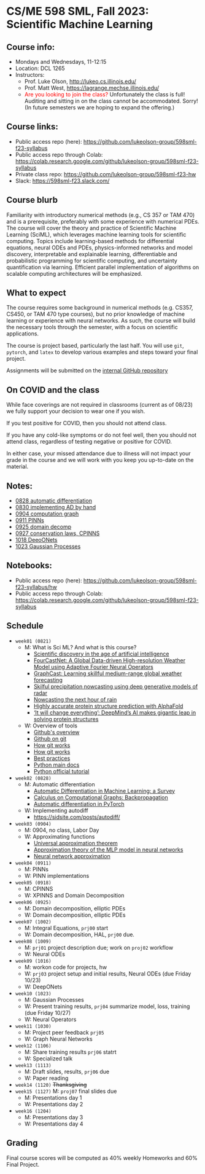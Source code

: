 # CS/ME 598 SML, Fall 2023: Scientific Machine Learning

## Course info:
* Mondays and Wednesdays, 11-12:15
* Location: DCL 1265
* Instructors:
  * Prof. Luke Olson, http://lukeo.cs.illinois.edu/
  * Prof. Matt West, https://lagrange.mechse.illinois.edu/
  * <span style="color:red">Are you looking to join the class?</span>   Unfortunately the class is full!  Auditing and sitting in on the class cannot be accommodated.  Sorry! (In future semesters we are hoping to expand the offering.)

## Course links:
* Public access repo (here): https://github.com/lukeolson-group/598sml-f23-syllabus
* Public access repo through Colab: https://colab.research.google.com/github/lukeolson-group/598sml-f23-syllabus
* Private class repo: https://github.com/lukeolson-group/598sml-f23-hw
* Slack: https://598sml-f23.slack.com/

## Course blurb

Familiarity with introductory numerical methods (e.g., CS 357 or TAM 470) and
is a prerequisite, preferably with some experience with numerical PDEs. The
course will cover the theory and practice of Scientific Machine Learning
(SciML), which leverages machine learning tools for scientific computing.
Topics include learning-based methods for differential equations, neural ODEs
and PDEs, physics-informed networks and model discovery, interpretable and
explainable learning, differentiable and probabilistic programming for
scientific computing, and uncertainty quantification via learning. Efficient
parallel implementation of algorithms on scalable computing architectures will
be emphasized.

## What to expect

The course requires some background in numerical methods (e.g. CS357, CS450, or
TAM 470 type courses), but no prior knowledge of machine learning or experience
with neural networks.  As such, the course will build the necessary tools through
the semester, with a focus on scientific applications.

The course is project based, particularly the last half.  You will use `git`,
`pytorch`, and `latex` to develop various examples and steps toward your final
project.

Assignments will be submitted on the [internal GitHub repository](https://github.com/lukeolson-group/598sml-f23-hw)

## On COVID and the class

While face coverings are not required in classrooms (current as of 08/23) we
fully support your decision to wear one if you wish.

If you test positive for COVID, then you should not attend class.

If you have any cold-like symptoms or do not feel well, then you should not
attend class, regardless of testing negative or positive for COVID.

In either case, your missed attendance due to illness will not impact
your grade in the course and we will work with you keep you up-to-date
on the material.

## Notes:

- [0828 automatic differentiation](./lectures/598sml-0828.pdf)
- [0830 implementing AD by hand](./lectures/598sml-0830.pdf)
- [0904 computation graph](./lectures/598sml-0904.pdf)
- [0911 PINNs](./lectures/598sml-0911.pdf)
- [0925 domain decomp](./lectures/598sml-0925.pdf)
- [0927 conservation laws, CPINNS](./lectures/598sml-0927.pdf)
- [1018 DeeoONets](./lectures/598sml-1018.pdf)
- [1023 Gaussian Processes](./lectures/598sml-20231023-gaussian-processes.pdf)

## Notebooks:

- Public access repo (here): https://github.com/lukeolson-group/598sml-f23-syllabus/hw
- Public access repo through Colab: https://colab.research.google.com/github/lukeolson-group/598sml-f23-syllabus

## Schedule

- `week01 (0821)`
  - M: What is Sci ML? And what is this course?
    - [Scientific discovery in the age of artificial intelligence](https://www.nature.com/articles/s41586-023-06221-2)
    - [FourCastNet: A Global Data-driven High-resolution Weather Model using Adaptive Fourier Neural Operators](https://dl.acm.org/doi/abs/10.1145/3592979.3593412)
    - [GraphCast: Learning skillful medium-range global weather forecasting](https://arxiv.org/abs/2212.12794)
    - [Skilful precipitation nowcasting using deep generative models of radar](https://www.nature.com/articles/s41586-021-03854-z)
    - [Nowcasting the next hour of rain](https://www.deepmind.com/blog/nowcasting-the-next-hour-of-rain)
    - [Highly accurate protein structure prediction with AlphaFold](https://www.nature.com/articles/s41586-021-03819-2)
    - [‘It will change everything’: DeepMind’s AI makes gigantic leap in solving protein structures](https://www.nature.com/articles/d41586-020-03348-4)
  - W: Overview of tools
      - [Github's overview](https://docs.github.com/get-started)
      - [Github on git](https://docs.github.com/en/get-started/using-git/about-git)
      - [How git works](https://eagain.net/articles/git-for-computer-scientists/)
      - [How git works](https://www.cduan.com/technical/git/)
      - [Best practices](http://sethrobertson.github.io/GitBestPractices/)
      - [Python main docs](https://docs.python.org/)
      - [Python official tutorial](https://docs.python.org/3/tutorial/index.html)
- `week02 (0828)`
  - M: Automatic differentiation
      - [Automatic Differentiation in Machine Learning: a Survey](https://arxiv.org/pdf/1502.05767.pdf)
      - [Calculus on Computational Graphs: Backpropagation](http://colah.github.io/posts/2015-08-Backprop/)
      - [Automatic differentiation in PyTorch](https://openreview.net/pdf?id=BJJsrmfCZ)
  - W: Implementing autodiff
      - https://sidsite.com/posts/autodiff/
- `week03 (0904)`
   - M: 0904, no class, Labor Day
   - W: Approximating functions
       - [Universal approximation theorem](https://en.wikipedia.org/wiki/Universal_approximation_theorem)
       - [Approximation theory of the MLP model in neural networks](https://www.cambridge.org/core/journals/acta-numerica/article/approximation-theory-of-the-mlp-model-in-neural-networks/18072C558C8410C4F92A82BCC8FC8CF9)
       - [Neural network approximation](https://www.cambridge.org/core/journals/acta-numerica/article/neural-network-approximation/7077A90FB36D405D903DCC82683B7A48)
- `week04 (0911)`
  - M: PINNs
  - W: PINN implementations
- `week05 (0918)`
  - M: CPINNS
  - W: XPINNS and Domain Decomposition
- `week06 (0925)`
  - M: Domain decomposition, elliptic PDEs
  - W: Domain decomposition, elliptic PDEs
- `week07 (1002)`
  - M: Integral Equations, `prj00` start
  - W: Domain decomposition, HAL, `prj00` due.
- `week08 (1009)`
  - M: `prj01` project description due; work on `proj02` workflow
  - W: Neural ODEs
- `week09 (1016)`
  - M: workon code for projects, hw
  - W: `prj03` project setup and initial results, Neural ODEs (due Friday 10/23)
  - W: DeepONets
- `week10 (1023)`
  - M: Gaussian Processes
  - W: Present training results, `prj04` summarize model, loss, training (due Friday 10/27)
  - W: Neural Operators
- `week11 (1030)`
  - M: Project peer feedback `prj05`
  - W: Graph Neural Networks
- `week12 (1106)`
  - M: Share training results `prj06` statrt
  - W: Specialized talk
- `week13 (1113)`
  - M: Draft slides, results, `prj06` due
  - W: Paper reading
- `week14 (1120)` ~~Thanksgiving~~
- `week15 (1127)`
    M: `proj07` final slides due
  - M: Presentations day 1
  - W: Presentations day 2
- `week16 (1204)`
  - M: Presentations day 3
  - W: Presentations day 4

## Grading

Final course scores will be computed as 40% weekly Homeworks and 60% Final Project.
